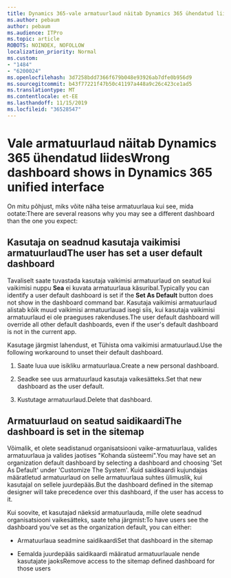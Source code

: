 ```yaml
---
title: Dynamics 365-vale armatuurlaud näitab Dynamics 365 ühendatud liides
ms.author: pebaum
author: pebaum
ms.audience: ITPro
ms.topic: article
ROBOTS: NOINDEX, NOFOLLOW
localization_priority: Normal
ms.custom:
- "1484"
- "6200024"
ms.openlocfilehash: 3d7258bdd7366f679b048e93926ab7dfe0b956d9
ms.sourcegitcommit: b43f77221f47b50c41197a448a9c26c423ce1ad5
ms.translationtype: MT
ms.contentlocale: et-EE
ms.lasthandoff: 11/15/2019
ms.locfileid: "36528547"
---
```

# <a name="wrong-dashboard-shows-in-dynamics-365-unified-interface"></a><span data-ttu-id="a575e-102">Vale armatuurlaud näitab Dynamics 365 ühendatud liides</span><span class="sxs-lookup"><span data-stu-id="a575e-102">Wrong dashboard shows in Dynamics 365 unified interface</span></span>

<span data-ttu-id="a575e-103">On mitu põhjust, miks võite näha teise armatuurlaua kui see, mida ootate:</span><span class="sxs-lookup"><span data-stu-id="a575e-103">There are several reasons why you may see a different dashboard than the one you expect:</span></span>

## <a name="the-user-has-set-a-user-default-dashboard"></a><span data-ttu-id="a575e-104">Kasutaja on seadnud kasutaja vaikimisi armatuurlaud</span><span class="sxs-lookup"><span data-stu-id="a575e-104">The user has set a user default dashboard</span></span> 

<span data-ttu-id="a575e-105">Tavaliselt saate tuvastada kasutaja vaikimisi armatuurlaud on seatud kui vaikimisi nuppu **Sea** ei kuvata armatuurlaua käsuribal.</span><span class="sxs-lookup"><span data-stu-id="a575e-105">Typically you can identify a user default dashboard is set if the **Set As Default** button does not show in the dashboard command bar.</span></span> <span data-ttu-id="a575e-106">Kasutaja vaikimisi armatuurlaud alistab kõik muud vaikimisi armatuurlauad isegi siis, kui kasutaja vaikimisi armatuurlaud ei ole praeguses rakenduses.</span><span class="sxs-lookup"><span data-stu-id="a575e-106">The user default dashboard will override all other default dashboards, even if the user's default dashboard is not in the current app.</span></span>

<span data-ttu-id="a575e-107">Kasutage järgmist lahendust, et Tühista oma vaikimisi armatuurlaud.</span><span class="sxs-lookup"><span data-stu-id="a575e-107">Use the following workaround to unset their default dashboard.</span></span>

1. <span data-ttu-id="a575e-108">Saate luua uue isikliku armatuurlaua.</span><span class="sxs-lookup"><span data-stu-id="a575e-108">Create a new personal dashboard.</span></span>

2. <span data-ttu-id="a575e-109">Seadke see uus armatuurlaud kasutaja vaikesätteks.</span><span class="sxs-lookup"><span data-stu-id="a575e-109">Set that new dashboard as the user default.</span></span>

3. <span data-ttu-id="a575e-110">Kustutage armatuurlaud.</span><span class="sxs-lookup"><span data-stu-id="a575e-110">Delete that dashboard.</span></span>

## <a name="the-dashboard-is-set-in-the-sitemap"></a><span data-ttu-id="a575e-111">Armatuurlaud on seatud saidikaardi</span><span class="sxs-lookup"><span data-stu-id="a575e-111">The dashboard is set in the sitemap</span></span>

<span data-ttu-id="a575e-112">Võimalik, et olete seadistanud organisatsiooni vaike-armatuurlaua, valides armatuurlaua ja valides jaotises "Kohanda süsteemi".</span><span class="sxs-lookup"><span data-stu-id="a575e-112">You may have set an organization default dashboard by selecting a dashboard and choosing 'Set As Default' under 'Customize The System'.</span></span> <span data-ttu-id="a575e-113">Kuid saidikaardi kujundajas määratletud armatuurlaud on selle armatuurlaua suhtes ülimuslik, kui kasutajal on sellele juurdepääs.</span><span class="sxs-lookup"><span data-stu-id="a575e-113">But the dashboard defined in the sitemap designer will take precedence over this dashboard, if the user has access to it.</span></span>

<span data-ttu-id="a575e-114">Kui soovite, et kasutajad näeksid armatuurlauda, mille olete seadnud organisatsiooni vaikesätteks, saate teha järgmist:</span><span class="sxs-lookup"><span data-stu-id="a575e-114">To have users see the dashboard you've set as the organization default, you can either:</span></span>

* <span data-ttu-id="a575e-115">Armatuurlaua seadmine saidikaardi</span><span class="sxs-lookup"><span data-stu-id="a575e-115">Set that dashboard in the sitemap</span></span>

* <span data-ttu-id="a575e-116">Eemalda juurdepääs saidikaardi määratud armatuurlauale nende kasutajate jaoks</span><span class="sxs-lookup"><span data-stu-id="a575e-116">Remove access to the sitemap defined dashboard for those users</span></span>
